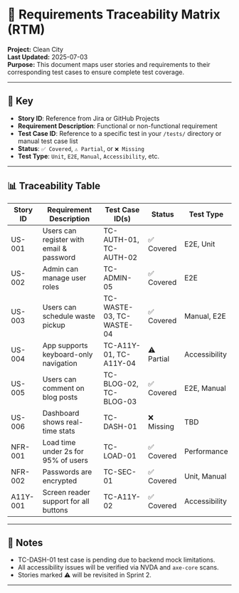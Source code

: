 # 🔗 Requirements Traceability Matrix (RTM)

**Project:** Clean City  
**Last Updated:** 2025-07-03  
**Purpose:** This document maps user stories and requirements to their corresponding test cases to ensure complete test coverage.

---

## 📄 Key

- **Story ID**: Reference from Jira or GitHub Projects  
- **Requirement Description**: Functional or non-functional requirement  
- **Test Case ID**: Reference to a specific test in your `/tests/` directory or manual test case list  
- **Status**: `✅ Covered`, `⚠️ Partial`, or `❌ Missing`  
- **Test Type**: `Unit`, `E2E`, `Manual`, `Accessibility`, etc.  

---

## 📊 Traceability Table

| Story ID | Requirement Description                    | Test Case ID(s)            | Status   | Test Type     |
|----------|---------------------------------------------|----------------------------|----------|---------------|
| US-001   | Users can register with email & password    | TC-AUTH-01, TC-AUTH-02     | ✅ Covered | E2E, Unit     |
| US-002   | Admin can manage user roles                 | TC-ADMIN-05                | ✅ Covered | E2E           |
| US-003   | Users can schedule waste pickup             | TC-WASTE-03, TC-WASTE-04   | ✅ Covered | Manual, E2E   |
| US-004   | App supports keyboard-only navigation       | TC-A11Y-01, TC-A11Y-04     | ⚠️ Partial | Accessibility |
| US-005   | Users can comment on blog posts             | TC-BLOG-02, TC-BLOG-03     | ✅ Covered | E2E, Manual   |
| US-006   | Dashboard shows real-time stats             | TC-DASH-01                 | ❌ Missing | TBD           |
| NFR-001  | Load time under 2s for 95% of users         | TC-LOAD-01                 | ✅ Covered | Performance   |
| NFR-002  | Passwords are encrypted                     | TC-SEC-01                  | ✅ Covered | Unit, Manual  |
| A11Y-001 | Screen reader support for all buttons       | TC-A11Y-02                 | ✅ Covered | Accessibility |

---

## 📝 Notes

- TC-DASH-01 test case is pending due to backend mock limitations.  
- All accessibility issues will be verified via NVDA and `axe-core` scans.  
- Stories marked ⚠️ will be revisited in Sprint 2.

---

